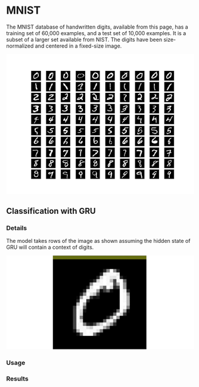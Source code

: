 # MNIST
The MNIST database of handwritten digits, available from this page, has a training set of 60,000 examples, and a test set of 10,000 examples. It is a subset of a larger set available from NIST. The digits have been size-normalized and centered in a fixed-size image.

<p align="center">
  <img src="/assets/mnist_data.png">
</p>

## Classification with GRU
### Details
The model takes rows of the image as shown assuming the hidden state of GRU will contain a context of digits. 
<p align="center">
  <img src="/assets/mnist-gru.gif">
</p>

### Usage

### Results

